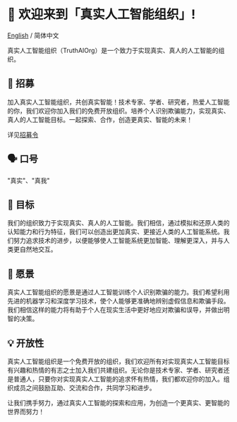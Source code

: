 # 👋 欢迎来到「真实人工智能组织」!

[English](./profile/README.md) / 简体中文

真实人工智能组织（TruthAIOrg）是一个致力于实现真实、真人的人工智能的组织。

## 🤝 招募

加入真实人工智能组织，共创真实智能！技术专家、学者、研究者，热爱人工智能的你，我们欢迎你加入我们的免费开放组织。培养个人识别欺骗能力，实现真实、真人的人工智能目标。一起探索、合作，创造更真实、智能的未来！

详见[招募令](./profile/recruit-zh.md)

## 🗣️ 口号

"真实"、"真我"

## 🎯 目标

我们的组织致力于实现真实、真人的人工智能。我们相信，通过模拟和还原人类的认知能力和行为特征，我们可以创造出更加真实、更接近人类的人工智能系统。我们努力追求技术的进步，以便能够使人工智能系统更加智能、理解更深入，并与人类更自然地交互。

## 🌟 愿景

真实人工智能组织的愿景是通过人工智能训练个人识别欺骗的能力。我们希望利用先进的机器学习和深度学习技术，使个人能够更准确地辨别虚假信息和欺骗手段。我们相信这样的能力将有助于个人在现实生活中更好地应对欺骗和误导，并做出明智的决策。

## 💡 开放性

真实人工智能组织是一个免费开放的组织，我们欢迎所有对实现真实人工智能目标有兴趣和热情的有志之士加入我们共建组织。无论你是技术专家、学者、研究者还是普通人，只要你对实现真实人工智能的追求怀有热情，我们都欢迎你的加入。组织成员之间鼓励互助、交流和合作，共同学习和进步。

让我们携手努力，通过真实人工智能的探索和应用，为创造一个更真实、更智能的世界而努力！
